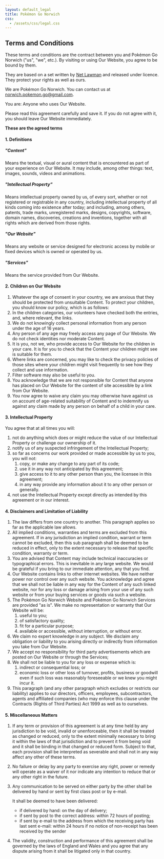 ```yaml
---
layout: default_legal
title: Pokémon Go Norwich
css:
  - /assets/css/legal.css
---
```


## Terms and Conditions

These terms and conditions are the contract between you and Pokémon Go Norwich ("us", "we", etc.). By visiting or using Our Website, you agree to be bound by them.

They are based on a set written by <a href="https://www.netlawman.co.uk" target="_blank">Net Lawman</a> and released under licence. They protect your rights as well as ours.

We are Pokémon Go Norwich. You can contact us at <a href="mailto:norwich.pokemon.go@gmail.com">norwich.pokemon.go@gmail.com</a>.

You are: Anyone who uses Our Website.

Please read this agreement carefully and save it. If you do not agree with it, you should leave Our Website immediately.

**These are the agreed terms**

#### 1. Definitions

##### "Content"
Means the textual, visual or aural content that is encountered as part of your experience on Our Website. It may include, among other things: text, images, sounds, videos and animations.

##### "Intellectual Property"
Means intellectual property owned by us, of every sort, whether or not registered or registrable in any country, including intellectual property of all kinds coming into existence after today; and including, among others, patents, trade marks, unregistered marks, designs, copyrights, software, domain names, discoveries, creations and inventions, together with all rights which are derived from those rights.

##### "Our Website"
Means any website or service designed for electronic access by mobile or fixed devices which is owned or operated by us.

##### "Services"
Means the service provided from Our Website.

#### 2. Children on Our Website
1. Whatever the age of consent in your country, we are anxious that they should be protected from unsuitable Content. To protect your children, you should know our policy, which is as follows:
2. In the children categories, our volunteers have checked both the entries, and, where relevant, the links.
3. We do not knowingly collect personal information from any person under the age of 16 years.
4. Any person of any age may freely access any page of Our Website. We do not check identities nor moderate Content.
5. It is you, not we, who provide access to Our Website for the children in your care. It is for you to check that the Content your children might see is suitable for them.
6. Where links are concerned, you may like to check the privacy policies of those sites where your children might visit frequently to see how they collect and use information.
7. Filter software may also be useful to you.
8. You acknowledge that we are not responsible for Content that anyone has placed on Our Website for the content of site accessible by a link from Our Website.
9. You now agree to waive any claim you may otherwise have against us on account of age-related suitability of Content and to indemnify us against any claim made by any person on behalf of a child in your care.

#### 3. Intellectual Property

You agree that at all times you will:

1. not do anything which does or might reduce the value of our Intellectual Property or challenge our ownership of it.
2. notify us of any suspected infringement of the Intellectual Property;
3. so far as concerns our work provided or made accessible by us to you, you will not:
    1. copy, or make any change to any part of its code;
    2. use it in any way not anticipated by this agreement;
    3. give access to it to any other person than you, the licensee in this agreement;
    4. in any way provide any information about it to any other person or generally.
4. not use the Intellectual Property except directly as intended by this agreement or in our interest.

#### 4. Disclaimers and Limitation of Liability
1. The law differs from one country to another. This paragraph applies so far as the applicable law allows.
2. All implied conditions, warranties and terms are excluded from this agreement. If in any jurisdiction an implied condition, warrant or term cannot be excluded, then this sub paragraph shall be deemed to be reduced in effect, only to the extent necessary to release that specific condition, warranty or term.
3. You are advised that Content may include technical inaccuracies or typographical errors. This is inevitable in any large website. We would be grateful if you bring to our immediate attention, any that you find.
4. Our Website contains links to other internet websites. We have neither power nor control over any such website. You acknowledge and agree that we shall not be liable in any way for the Content of any such linked website, nor for any loss or damage arising from your use of any such website or from your buying services or goods via such a website.
5. The Pokémon Go Norwich Website and Pokémon Go Norwich  Services are provided "as is". We make no representation or warranty that Our Website will be:
    1. useful to you;
    2. of satisfactory quality;
    3. fit for a particular purpose;
    4. available or accessible, without interruption, or without error.
6. We claim no expert knowledge in any subject. We disclaim any obligation or liability to you arising directly or indirectly from information you take from Our Website.
7. We accept no responsibility for third party advertisements which are posted on Our Website or through the Services;
8. We shall not be liable to you for any loss or expense which is:
    1. indirect or consequential loss; or
    2. economic loss or other loss of turnover, profits, business or goodwill even if such loss was reasonably foreseeable or we knew you might incur it.
9. This paragraph (and any other paragraph which excludes or restricts our liability) applies to our directors, officers, employees, subcontractors, agents and affiliated companies (who may enforce this clause under the Contracts (Rights of Third Parties) Act 1999 as well as to ourselves.

#### 5. Miscellaneous Matters
1. If any term or provision of this agreement is at any time held by any jurisdiction to be void, invalid or unenforceable, then it shall be treated as changed or reduced, only to the extent minimally necessary to bring it within the laws of that jurisdiction and to prevent it from being void and it shall be binding in that changed or reduced form. Subject to that, each provision shall be interpreted as severable and shall not in any way affect any other of these terms.
2. No failure or delay by any party to exercise any right, power or remedy will operate as a waiver of it nor indicate any intention to reduce that or any other right in the future.
3. Any communication to be served on either party by the other shall be delivered by hand or sent by first class post or by e-mail.

    It shall be deemed to have been delivered:

    * if delivered by hand: on the day of delivery;
    * if sent by post to the correct address: within 72 hours of posting;
    * if sent by e-mail to the address from which the receiving party has last sent e-mail: within 24 hours if no notice of non-receipt has been received by the sender

4. The validity, construction and performance of this agreement shall be governed by the laws of England and Wales and you agree that any dispute arising from it shall be litigated only in that country.
